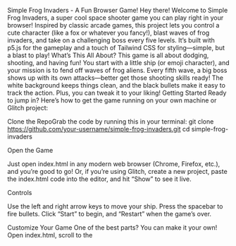 Simple Frog Invaders - A Fun Browser Game!
Hey there! Welcome to Simple Frog Invaders, a super cool space shooter game you can play right in your browser! Inspired by classic arcade games, this project lets you control a cute character (like a fox or whatever you fancy!), blast waves of frog invaders, and take on a challenging boss every five levels. It’s built with p5.js for the gameplay and a touch of Tailwind CSS for styling—simple, but a blast to play!
What’s This All About?
This game is all about dodging, shooting, and having fun! You start with a little ship (or emoji character), and your mission is to fend off waves of frog aliens. Every fifth wave, a big boss shows up with its own attacks—better get those shooting skills ready! The white background keeps things clean, and the black bullets make it easy to track the action. Plus, you can tweak it to your liking!
Getting Started
Ready to jump in? Here’s how to get the game running on your own machine or Glitch project:

Clone the RepoGrab the code by running this in your terminal:
git clone https://github.com/your-username/simple-frog-invaders.git
cd simple-frog-invaders


Open the Game  

Just open index.html in any modern web browser (Chrome, Firefox, etc.), and you’re good to go!
Or, if you’re using Glitch, create a new project, paste the index.html code into the editor, and hit “Show” to see it live.


Controls  

Use the left and right arrow keys to move your ship.
Press the spacebar to fire bullets.
Click “Start” to begin, and “Restart” when the game’s over.



Customize Your Game
One of the best parts? You can make it your own! Open index.html, scroll to the <script> section, and tweak these variables at the top:

playerEmoji: Swap the fox 🦊 for any emoji (e.g., 🐶, 🐱) to change your ship.
alienEmoji: Turn the frogs 🐸 into something else (e.g., 👾, 🐍).
shieldEmoji: Change the shields 🟪 to another emoji (e.g., 🟥).
bossImageUrl: Replace the default spaceship image with your own (upload to Imgur and paste the URL).
alienSpeed, bulletSpeed, bossBulletSpeed: Adjust numbers (e.g., 1 to 5) to speed things up or slow them down.
alienCount, playerHealth, shieldHealth, bossHits: Set how many aliens appear, your health, shield durability, or boss toughness.

Feel free to experiment and share your cool creations!
Known Issues

The boss image might not load if the URL is invalid—don’t worry, it’ll fall back to a purple alien emoji 👾.
No sound yet (working on that idea for the future!).

Contributing
Love the game and want to help out? Awesome! Here’s how you can jump in:

Found a bug? Let me know by opening an issue on GitHub.
Want to add features? Fork the repo, make your changes, and submit a pull request. Ideas like sound effects, more levels, or high score saving would be epic!
Questions? Drop a comment or reach out—I’m happy to chat!

Thanks!
Big thanks to everyone who checks this out! It’s a passion project, and I’d love to see where it goes with your input. Happy gaming, and may your bullets always hit their mark! 🎮
Last updated: 08:58 PM EDT, Monday, May 19, 2025
